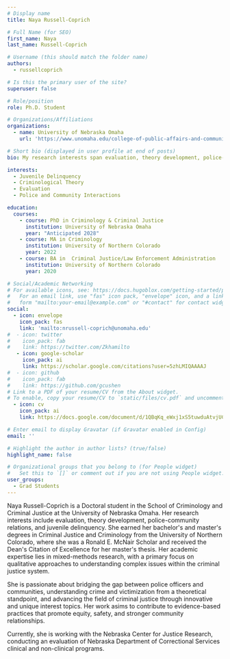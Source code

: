 ```yaml
---
# Display name
title: Naya Russell-Coprich

# Full Name (for SEO)
first_name: Naya
last_name: Russell-Coprich

# Username (this should match the folder name)
authors:
  - russellcoprich

# Is this the primary user of the site?
superuser: false

# Role/position
role: Ph.D. Student

# Organizations/Affiliations
organizations:
  - name: University of Nebraska Omaha
    url: 'https://www.unomaha.edu/college-of-public-affairs-and-community-service/criminology-and-criminal-justice/about-us/naya-russell-coprich.php'

# Short bio (displayed in user profile at end of posts)
bio: My research interests span evaluation, theory development, police-community relations, and juvenile delinquency. My academic journey is marked by a multifaceted approach, as I explore diverse areas within the field to refine my expertise and identify a focused path for my research.

interests:
  - Juvenile Delinquency
  - Criminological Theory
  - Evaluation
  - Police and Community Interactions

education:
  courses:
    - course: PhD in Criminology & Criminal Justice
      institution: University of Nebraska Omaha
      year: "Anticipated 2028"
    - course: MA in Criminology
      institution: University of Northern Colorado
      year: 2022
    - course: BA in  Criminal Justice/Law Enforcement Administration
      institution: University of Northern Colorado
      year: 2020

# Social/Academic Networking
# For available icons, see: https://docs.hugoblox.com/getting-started/page-builder/#icons
#   For an email link, use "fas" icon pack, "envelope" icon, and a link in the
#   form "mailto:your-email@example.com" or "#contact" for contact widget.
social:
  - icon: envelope
    icon_pack: fas
    link: 'mailto:nrussell-coprich@unomaha.edu'
#  - icon: twitter
#    icon_pack: fab
#    link: https://twitter.com/Zkhamilto
   - icon: google-scholar
     icon_pack: ai
     link: https://scholar.google.com/citations?user=5zhLMIQAAAAJ
#  - icon: github
#    icon_pack: fab
#    link: https://github.com/gcushen
# Link to a PDF of your resume/CV from the About widget.
# To enable, copy your resume/CV to `static/files/cv.pdf` and uncomment the lines below.
  - icon: cv
    icon_pack: ai
    link: https://docs.google.com/document/d/1QBqKq_eWxj1xS5tuwduAtvjUCU_C5NfA--IemHb874Q

# Enter email to display Gravatar (if Gravatar enabled in Config)
email: ''

# Highlight the author in author lists? (true/false)
highlight_name: false

# Organizational groups that you belong to (for People widget)
#   Set this to `[]` or comment out if you are not using People widget.
user_groups:
  - Grad Students
---
```


Naya Russell-Coprich is a Doctoral student in the School of Criminology and Criminal Justice at the University of Nebraska Omaha. Her research interests include evaluation, theory development, police-community relations, and juvenile delinquency. She earned her bachelor's and master's degrees in Criminal Justice and Criminology from the University of Northern Colorado, where she was a Ronald E. McNair Scholar and received the Dean's Citation of Excellence for her master's thesis. Her academic expertise lies in mixed-methods research, with a primary focus on qualitative approaches to understanding complex issues within the criminal justice system.

She is passionate about bridging the gap between police officers and communities, understanding crime and victimization from a theoretical standpoint, and advancing the field of criminal justice through innovative and unique interest topics. Her work asims to contribute to evidence-based practices that promote equity, safety, and stronger community relationships.

Currently, she is working with the Nebraska Center for Justice Research, conducting an evaluation of Nebraska Department of Correctional Services clinical and non-clinical programs.
